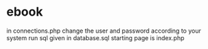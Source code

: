# ebook
in connections.php change the user and password according to your system
run sql given in database.sql
starting page is index.php
